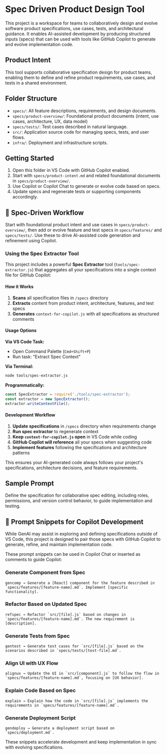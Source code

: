 # Spec Driven Product Design Tool

This project is a workspace for teams to collaboratively design and evolve software product specifications, use cases, tests, and architectural guidance. It enables AI-assisted development by producing structured inputs (specs) that can be used with tools like GitHub Copilot to generate and evolve implementation code.

## Product Intent

This tool supports collaborative specification design for product teams, enabling them to define and refine product requirements, use cases, and tests in a shared environment.

## Folder Structure

- `specs/`: All feature descriptions, requirements, and design documents.
- `specs/product-overview/`: Foundational product documents (intent, use cases, architecture, UX, data model)
- `specs/tests/`: Test cases described in natural language.
- `src/`: Application source code for managing specs, tests, and user flows.
- `infra/`: Deployment and infrastructure scripts.

## Getting Started

1. Open this folder in VS Code with GitHub Copilot enabled.
2. Start with `specs/product-intent.md` and related foundational documents in `specs/product-overview/`.
3. Use Copilot or Copilot Chat to generate or evolve code based on specs.
4. Update specs and regenerate tests or supporting components accordingly.

## 🧠 Spec-Driven Workflow

Start with foundational product intent and use cases in `specs/product-overview/`, then add or evolve feature and test specs in `specs/features/` and `specs/tests/`. Use these to drive AI-assisted code generation and refinement using Copilot.

### Using the Spec Extractor Tool

This project includes a powerful **Spec Extractor** tool (`tools/spec-extractor.js`) that aggregates all your specifications into a single context file for GitHub Copilot:

#### How it Works

1. **Scans** all specification files in `/specs` directory
2. **Extracts** content from product intent, architecture, features, and test specs
3. **Generates** `context-for-copilot.js` with all specifications as structured comments

#### Usage Options

**Via VS Code Task:**

- Open Command Palette (`Cmd+Shift+P`)
- Run task: "Extract Spec Context"

**Via Terminal:**

```bash
node tools/spec-extractor.js
```

**Programmatically:**

```javascript
const SpecExtractor = require('./tools/spec-extractor');
const extractor = new SpecExtractor();
extractor.writeContextFile();
```

#### Development Workflow

1. **Update specifications** in `/specs` directory when requirements change
2. **Run spec extractor** to regenerate context
3. **Keep `context-for-copilot.js` open** in VS Code while coding
4. **GitHub Copilot will reference** all your specs when suggesting code
5. **Implement features** following the specifications and architecture patterns

This ensures your AI-generated code always follows your project's specifications, architecture decisions, and feature requirements.

## Sample Prompt

Define the specification for collaborative spec editing, including roles, permissions, and version control behavior, to guide implementation and testing.


## 💬 Prompt Snippets for Copilot Development

While GenAI may assist in exploring and defining specifications outside of VS Code, this project is designed to pair those specs with GitHub Copilot to generate, refine, and maintain implementation code.

These prompt snippets can be used in Copilot Chat or inserted as comments to guide Copilot:

### Generate Component from Spec

```text
gencomp → Generate a [React] component for the feature described in `specs/features/[feature-name].md`. Implement [specific functionality].
```

### Refactor Based on Updated Spec

```text
refspec → Refactor `src/[file].js` based on changes in `specs/features/[feature-name].md`. The new requirement is [description].
```

### Generate Tests from Spec

```text
gentest → Generate test cases for `src/[file].js` based on the scenarios described in `specs/tests/[test-file].md`.
```

### Align UI with UX Flow

```text
alignux → Update the UI in `src/[component].js` to follow the flow in `specs/features/[feature-name].md`, focusing on [UX behavior].
```

### Explain Code Based on Spec

```text
explain → Explain how the code in `src/[file].js` implements the requirements in `specs/features/[feature-name].md`.
```

### Generate Deployment Script

```text
gendeploy → Generate a deployment script based on `specs/deployment.md`.
```

These snippets accelerate development and keep implementation in sync with evolving specifications.
